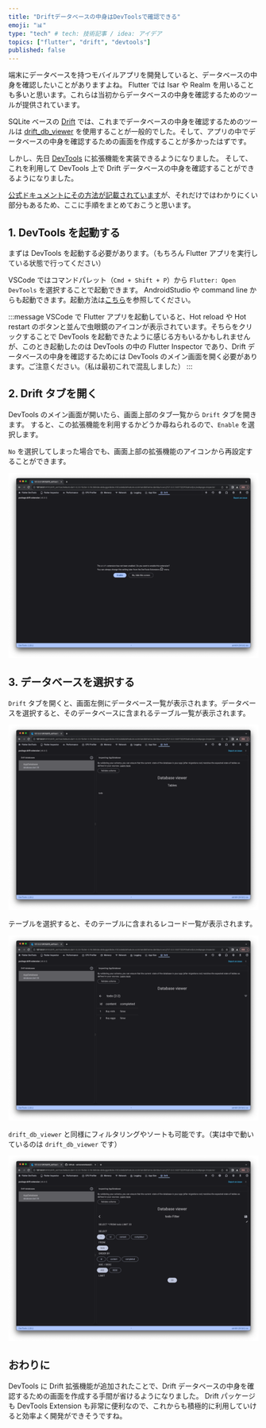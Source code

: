 ```yaml
---
title: "Driftデータベースの中身はDevToolsで確認できる"
emoji: "📊"
type: "tech" # tech: 技術記事 / idea: アイデア
topics: ["flutter", "drift", "devtools"]
published: false
---
```


端末にデータベースを持つモバイルアプリを開発していると、データベースの中身を確認したいことがありますよね。
Flutter では Isar や Realm を用いることも多いと思います。これらは当初からデータベースの中身を確認するためのツールが提供されています。

SQLite ベースの [Drift](https://pub.dev/packages/drift) では、これまでデータベースの中身を確認するためのツールは [drift_db_viewer](https://pub.dev/packages/drift_db_viewer) を使用することが一般的でした。そして、アプリの中でデータベースの中身を確認するための画面を作成することが多かったはずです。

しかし、先日 [DevTools](https://flutter.dev/docs/development/tools/devtools) に拡張機能を実装できるようになりました。
そして、これを利用して DevTools 上で Drift データベースの中身を確認することができるようになりました。

[公式ドキュメントにその方法が記載されています](https://drift.simonbinder.eu/docs/community_tools/#drift_db_viewer)が、それだけではわかりにくい部分もあるため、ここに手順をまとめておこうと思います。

## 1. DevTools を起動する

まずは DevTools を起動する必要があります。（もちろん Flutter アプリを実行している状態で行ってください）

VSCode ではコマンドパレット（`Cmd + Shift + P`）から `Flutter: Open DevTools` を選択することで起動できます。
AndroidStudio や command line からも起動できます。起動方法は[こちら](https://docs.flutter.dev/tools/devtools#start)を参照してください。

:::message
VSCode で Flutter アプリを起動していると、Hot reload や Hot restart のボタンと並んで虫眼鏡のアイコンが表示されています。そちらをクリックすることで DevTools を起動できたように感じる方もいるかもしれませんが、このとき起動したのは DevTools の中の Flutter Inspector であり、Drift データベースの中身を確認するためには DevTools のメイン画面を開く必要があります。ご注意ください。（私は最初これで混乱しました）
:::

## 2. Drift タブを開く

DevTools のメイン画面が開いたら、画面上部のタブ一覧から `Drift` タブを開きます。
すると、この拡張機能を利用するかどうか尋ねられるので、`Enable` を選択します。

`No` を選択してしまった場合でも、画面上部の拡張機能のアイコンから再設定することができます。

![Enable Drift devtools extension](/images/drift_devtools/enable_drift_devtools_extension.png)

## 3. データベースを選択する

`Drift` タブを開くと、画面左側にデータベース一覧が表示されます。データベースを選択すると、そのデータベースに含まれるテーブル一覧が表示されます。

![Drift database list](/images/drift_devtools/drift_database_list.png)

テーブルを選択すると、そのテーブルに含まれるレコード一覧が表示されます。

![Drift record list](/images/drift_devtools/drift_record_list.png)

`drift_db_viewer` と同様にフィルタリングやソートも可能です。（実は中で動いているのは `drift_db_viewer` です）

![Drift record filtering](/images/drift_devtools/drift_record_filtering.png)

## おわりに

DevTools に Drift 拡張機能が追加されたことで、Drift データベースの中身を確認するための画面を作成する手間が省けるようになりました。
Drift パッケージも DevTools Extension も非常に便利なので、これからも積極的に利用していけると効率よく開発ができそうですね。
